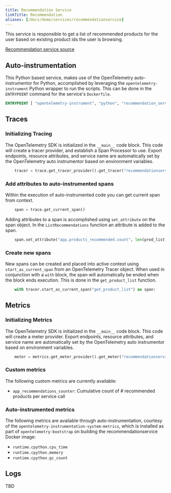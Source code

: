 ```yaml
---
title: Recommendation Service
linkTitle: Recommendation
aliases: [/docs/demo/services/recommendationservice]
---
```


This service is responsible to get a list of recommended products for the user
based on existing product ids the user is browsing.

[Recommendation service source](https://github.com/open-telemetry/opentelemetry-demo/blob/main/src/recommendationservice/)

## Auto-instrumentation

This Python based service, makes use of the OpenTelemetry auto-instrumentor
for Python, accomplished by leveraging the `opentelemetry-instrument` Python
wrapper to run the scripts. This can be done in the `ENTRYPOINT` command for the
service's `Dockerfile`.

```dockerfile
ENTRYPOINT [ "opentelemetry-instrument", "python", "recommendation_server.py" ]
```

## Traces

### Initializing Tracing

The OpenTelemetry SDK is initialized in the `__main__` code block. This code
will create a tracer provider, and establish a Span Processor to use. Export
endpoints, resource attributes, and service name are automatically set by the
OpenTelemetry auto instrumentor based on environment variables.

```python
    tracer = trace.get_tracer_provider().get_tracer("recommendationservice")
```

### Add attributes to auto-instrumented spans

Within the execution of auto-instrumented code you can get current span from
context.

```python
    span = trace.get_current_span()
```

Adding attributes to a span is accomplished using `set_attribute` on the span
object. In the `ListRecommendations` function an attribute is added to the span.

```python
    span.set_attribute("app.products_recommended.count", len(prod_list))
```

### Create new spans

New spans can be created and placed into active context using
`start_as_current_span` from an OpenTelemetry Tracer object. When used in
conjunction with a `with` block, the span will automatically be ended when the
block ends execution. This is done in the `get_product_list` function.

```python
    with tracer.start_as_current_span("get_product_list") as span:
```

## Metrics

### Initializing Metrics

The OpenTelemetry SDK is initialized in the `__main__` code block. This code
will create a meter provider. Export
endpoints, resource attributes, and service name are automatically set by the
OpenTelemetry auto instrumentor based on environment variables.

```python
    meter = metrics.get_meter_provider().get_meter("recommendationservice")
```

### Custom metrics

The following custom metrics are currently available:

* `app_recommendations_counter`: Cumulative count of # recommended
 products per service call

### Auto-instrumented metrics

The following metrics are available through auto-instrumentation, courtesy of
the `opentelemetry-instrumentation-system-metrics`, which is installed as part
of `opentelemetry-bootstrap` on building the recommendationservice Docker image:

* `runtime.cpython.cpu_time`
* `runtime.cpython.memory`
* `runtime.cpython.gc_count`

## Logs

TBD
